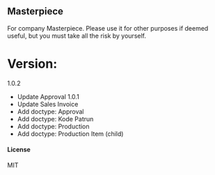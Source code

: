 ## Masterpiece

For company Masterpiece. Please use it for other purposes if deemed useful, but you must take all the risk by yourself.

Version:
========
1.0.2
- Update Approval
1.0.1
- Update Sales Invoice
- Add doctype: Approval
- Add doctype: Kode Patrun
- Add doctype: Production
- Add doctype: Production Item (child)

#### License

MIT
